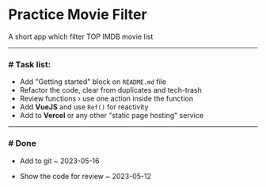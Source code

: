 # Practice Movie Filter
A short app which filter TOP IMDB movie list

---
### # Task list:
- Add "Getting started" block on `README.md` file
- Refactor the code, clear from duplicates and tech-trash
- Review functions › use one action inside the function
- Add **VueJS** and use `Ref()` for reactivity
- Add to **Vercel** or any other "static page hosting" service

---
### # Done
- Add to git
~ 2023-05-16

- Show the code for review
~ 2023-05-12
